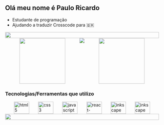 <h2>Olá meu nome é Paulo Ricardo</h2>

<ul>
    <li>Estudante de programação</li>
    <li>Ajudando a traduzir Crosscode para 🇧🇷</li>
</ul>


<div style="display: flex; align-items: center; justify-content: center; margin-botton: 10%">
    <img style="align-self: center; width: 100%" src="https://cdn.discordapp.com/attachments/732337957876269098/931016369036754994/ioii.gif"/>
    <br/>
</div>

<div style="display: flex; justify-content: space-evenly; align-items: space-evenly; width: 100%">
    <a href="https://github.com/anuraghazra/github-readme-stats">
        <img height="150em" src="https://github-readme-stats.vercel.app/api?username=spacetk00&show_icons=true&theme=radical" />
    </a>
    <img src="https://cdn.discordapp.com/attachments/897658399037202443/945403742860218478/Megaman-bird.gif" />
    <a href="https://github.com/anuraghazra/github-readme-stats">
        <img height="150em" src="https://github-readme-stats.vercel.app/api/top-langs/?username=spacetk00&theme=tokyonight&hide=html&layout=compact&langs_count=6" />
    </a>
</div>

<h3>Tecnologias/Ferramentas que utilizo</h3>

<div style="display: flex; justify-content: space-evenly; align-items: space-evenly">
    <img width="50" height="40" src="https://cdn.jsdelivr.net/gh/devicons/devicon/icons/html5/html5-original.svg" alt="html5" />
    <img width="50" height="40" src="https://cdn.jsdelivr.net/gh/devicons/devicon/icons/css3/css3-original.svg" alt="css3" />
    <img width="50" height="40" src="https://cdn.jsdelivr.net/gh/devicons/devicon/icons/javascript/javascript-original.svg" alt="javascript" />
    <img width="50" height="40" src="https://cdn.jsdelivr.net/gh/devicons/devicon/icons/react/react-original.svg" alt="react-native" />
    <img width="50" height="40" src="https://cdn.jsdelivr.net/gh/devicons/devicon/icons/inkscape/inkscape-original.svg" alt="inkscape" />
    <img width="50" height="40" src="https://cdn.jsdelivr.net/gh/devicons/devicon/icons/linux/linux-original.svg" alt="inkscape" />
</div>

<div style="display: flex; align-items: center; justify-content: center; margin-botton: 10%">
    <img style="align-self: center; width: 100%" src="https://cdn.discordapp.com/attachments/732337957876269098/931016369036754994/ioii.gif"/>
    <br/>
</div>

